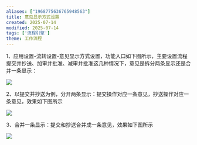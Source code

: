 ```yaml
---
aliases: ["1968775636765948563"]
title: 意见显示方式设置
created: 2025-07-14
modified: 2025-07-14
tags: ['流程引擎']
theme: 工作流程
---
```


1、应用设置-流转设置-意见显示方式设置，功能入口如下图所示，主要设置流程提交并抄送、加审并批准、减审并批准这几种情况下，意见是拆分两条显示还是合并一条显示：

![](5c16569070e1e699fb3e0c8b4988f247.jpg)

2、以提交并抄送为例，分开两条显示：提交操作对应一条意见，抄送操作对应一条意见，效果如下图所示

![](350f9f3033b91e4a0aa245a5e9aec6bd.jpg)

3、合并一条显示：提交和抄送合并成一条意见，效果如下图所示

![](8e127a97abf1d147eb8c349516cb07d4.jpg)